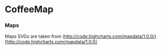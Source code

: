 # CoffeeMap

### Maps

Maps SVGs are taken from (http://code.highcharts.com/mapdata/1.0.0/)[http://code.highcharts.com/mapdata/1.0.0]